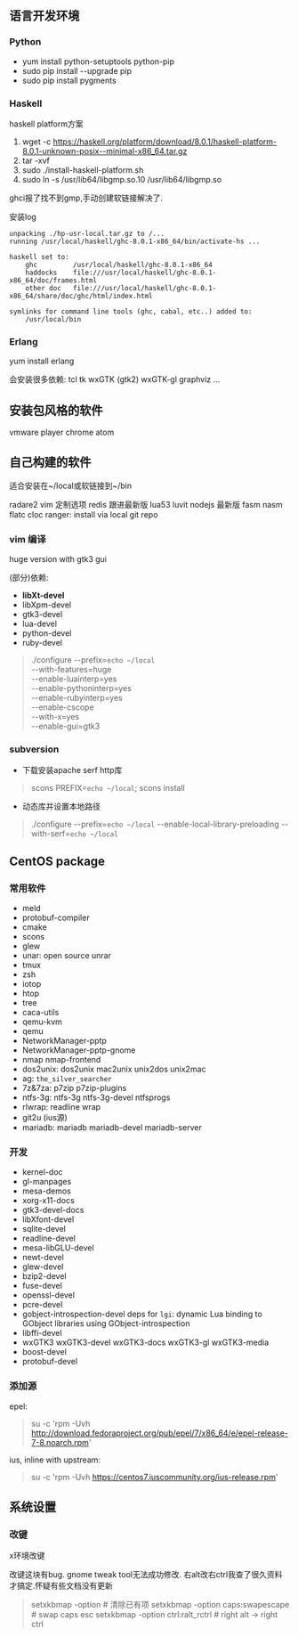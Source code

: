 ## 语言开发环境

### Python

* yum install python-setuptools python-pip
* sudo pip install --upgrade pip
* sudo pip install pygments


### Haskell

haskell platform方案

1. wget -c https://haskell.org/platform/download/8.0.1/haskell-platform-8.0.1-unknown-posix--minimal-x86_64.tar.gz
2. tar -xvf
3. sudo ./install-haskell-platform.sh
4. sudo ln -s /usr/lib64/libgmp.so.10 /usr/lib64/libgmp.so

ghci报了找不到gmp,手动创建软链接解决了.

安装log

```
unpacking ./hp-usr-local.tar.gz to /...
running /usr/local/haskell/ghc-8.0.1-x86_64/bin/activate-hs ...

haskell set to:
    ghc         /usr/local/haskell/ghc-8.0.1-x86_64
    haddocks    file:///usr/local/haskell/ghc-8.0.1-x86_64/doc/frames.html
    other doc   file:///usr/local/haskell/ghc-8.0.1-x86_64/share/doc/ghc/html/index.html

symlinks for command line tools (ghc, cabal, etc..) added to:
    /usr/local/bin
```

### Erlang

yum install erlang

会安装很多依赖: tcl tk wxGTK (gtk2) wxGTK-gl graphviz ...

## 安装包风格的软件

vmware player
chrome
atom

## 自己构建的软件

适合安装在~/local或软链接到~/bin

radare2
vim 定制选项
redis 跟进最新版
lua53
luvit
nodejs 最新版
fasm
nasm
flatc
cloc
ranger: install via local git repo

### vim 编译

huge version with gtk3 gui

(部分)依赖:

* **libXt-devel**
* libXpm-devel
* gtk3-devel
* lua-devel
* python-devel
* ruby-devel

> ./configure --prefix=`echo ~/local` \
>   --with-features=huge \
>   --enable-luainterp=yes \
>   --enable-pythoninterp=yes \
>   --enable-rubyinterp=yes \
>   --enable-cscope \
>   --with-x=yes \
>   --enable-gui=gtk3

### subversion

* 下载安装apache serf http库

> scons PREFIX=`echo ~/local`; scons install

* 动态库并设置本地路径

> ./configure --prefix=`echo ~/local` --enable-local-library-preloading --with-serf=`echo ~/local`


## CentOS package

### 常用软件

* meld
* protobuf-compiler
* cmake
* scons
* glew
* unar: open source unrar
* tmux
* zsh
* iotop
* htop
* tree
* caca-utils
* qemu-kvm
* qemu
* NetworkManager-pptp
* NetworkManager-pptp-gnome
* nmap nmap-frontend
* dos2unix: dos2unix mac2unix unix2dos unix2mac
* ag: `the_silver_searcher`
* 7z&7za: p7zip p7zip-plugins
* ntfs-3g: ntfs-3g ntfs-3g-devel ntfsprogs
* rlwrap: readline wrap
* git2u (ius源)
* mariadb: mariadb mariadb-devel mariadb-server

### 开发

* kernel-doc
* gl-manpages
* mesa-demos
* xorg-x11-docs
* gtk3-devel-docs
* libXfont-devel
* sqlite-devel
* readline-devel
* mesa-libGLU-devel
* newt-devel
* glew-devel
* bzip2-devel
* fuse-devel
* openssl-devel
* pcre-devel
* gobject-introspection-devel
  deps for `lgi`: dynamic Lua binding to GObject libraries using
  GObject-introspection
* libffi-devel
* wxGTK3 wxGTK3-devel wxGTK3-docs wxGTK3-gl wxGTK3-media
* boost-devel
* protobuf-devel


### 添加源

epel:

> su -c 'rpm -Uvh http://download.fedoraproject.org/pub/epel/7/x86_64/e/epel-release-7-8.noarch.rpm'

ius, inline with upstream:
> su -c 'rpm -Uvh https://centos7.iuscommunity.org/ius-release.rpm'

## 系统设置

### 改键

x环境改键

改键这块有bug. gnome tweak tool无法成功修改.
右alt改右ctrl我查了很久资料才搞定.怀疑有些文档没有更新

> setxkbmap -option # 清除已有项
> setxkbmap -option caps:swapescape # swap caps esc
> setxkbmap -option ctrl:ralt_rctrl # right alt -> right ctrl

